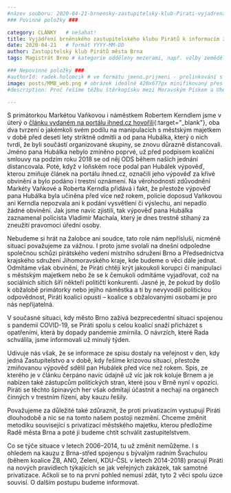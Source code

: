 ```yaml
---
#název souboru: 2020-04-21-brnensky-zastupitelsky-klub-Pirati-vyjadreni-ODS-byty.md
### Povinné položky ###

category: CLANKY   # nešahat!
title: Vyjádření brněnského zastupitelského klubu Pirátů k informacím z článku na ihned.cz
date: 2020-04-21   # formát YYYY-MM-DD
author: Zastupitelský klub Pirátů města Brna
tags: Magistrát Brno # kategorie odděleny mezerami, např. volby zemědělství životní-prostředí piráti (viz https://jihomoravsky.pirati.cz/tags/)

### Nepovinné položky ###
#authorId: radek.holomcik # ve formátu jmeno.prijmeni - prolinkování s profilem přes uid
image: posts/MMB_web.png # obrázek ideálně 420x677px minifikovaný přes https://tinypng.com/
#description: Proč řešíme těžbu štěrkopísku mezi Moravským Pískem a Uherským Ostrohem? Podrobné info o celé kauze.

---
```


S primátorkou Markétou Vaňkovou i náměstkem Robertem Kerndlem jsme v úterý o [článku vydaném na portálu ihned.cz hovořili](https://archiv.ihned.cz/c1-66752860-ods-v-brnenske-stoce-vlivni-stranici-vcetne-exministra-blazka-a-primatorky-vankova-kupcili-s-mestskym-majetkem-tvrdi-expolitik){:target="_blank"}, oba dva tvrzení o jakémkoli svém podílu na manipulacích s městským majetkem v době před deseti lety striktně odmítli a od pana Hubálka, který o nich tvrdí, že byli součástí organizované skupiny, se znovu důrazně distancovali. Jméno pana Hubálka nebylo zmíněno poprvé, už před podpisem koaliční smlouvy na podzim roku 2018 se od něj ODS během našich jednání distancovala. Poté, když v loňském roce podal pan Hubálek výpověď, kterou zmiňuje článek na portálu ihned.cz, označili jeho výpověď za křivé obvinění a bylo podáno i trestní oznámení. Na věrohodnosti zdůvodnění Markéty Vaňkové a Roberta Kerndla přidává i fakt, že přestože výpověď pana Hubálka byla učiněna před více než rokem, policie doposud Vaňkovou ani Kerndla nepozvala ani k podání vysvětlení či výslechu, ani nepadlo žádné obvinění. Jak jsme navíc zjistili, tak výpověď pana Hubálka zaznamenal policista Vladimír Machala, který je dnes trestně stíhaný za zneužití pravomoci úřední osoby.

Nebudeme si hrát na žalobce ani soudce, tato role nám nepřísluší, nicméně situaci považujeme za vážnou. I proto jsme svolali na dnešní odpoledne společnou schůzi pirátského vedení místního sdružení Brno a Předsednictva krajského sdružení Jihomoravského kraje, kde budeme o věci dále jednat. Odmítáme však obvinění, že Piráti chtějí krýt jakoukoli korupci či manipulaci s městským majetkem nebo že se k čemukoli odmítáme vyjadřovat, což na sociálních sítích šíří někteří političtí konkurenti. Jasné je, že pokud by došlo k obžalobě primátorky nebo jejího náměstka a ti by nevyvodili politickou odpovědnost, Piráti koalici opustí – koalice s obžalovanými osobami je pro nás nepřijatelná. 

V současné situaci, kdy město Brno zažívá bezprecedentní situaci spojenou s pandemií COVID-19, se Piráti spolu s celou koalicí snaží přicházet s opatřeními, která by dopady pandemie zmírnila. O návrzích, které Rada schválila, jsme informovali už minulý týden. 

Udivuje nás však, že se informace ze spisu dostaly na veřejnost v den, kdy jedná Zastupitelstvo a v době, kdy řešíme krizovou situaci, přestože zmiňovanou výpověď sdělil pan Hubálek před více než rokem. Spis, ze kterého je v článku čerpáno navíc údajně už víc jak rok koluje Brnem a je nabízen také zástupcům politických stran, které jsou v Brně nyní v opozici. Piráti se těchto špinavých her však odmítají účastnit a nechají na orgánech činných v trestním řízení, aby kauzu řešily.

Považujeme za důležité také zdůraznit, že proti privatizacím vystupují Piráti dlouhodobě a nic se na tomto našem postoji nezmění. Chceme změnit metodiku související s privatizací městského majetku, kterou předložíme Radě města Brna a poté ji budeme chtít schválit zastupitelstvem.

Co se týče situace v letech 2006–2014, tu už změnit nemůžeme. I s ohledem na kauzu z Brna-střed spojenou s bývalým radním Švachulou (během koalice ŽB, ANO, Zelení, KDU-ČSL v letech 2014-2018) pracují Piráti na nových pravidlech týkajících se jak veřejných zakázek, tak samotné privatizace. Ačkoli se to na první pohled nemusí zdát, tyto 2 věci spolu úzce souvisí. O dalším postupu budeme informovat.
